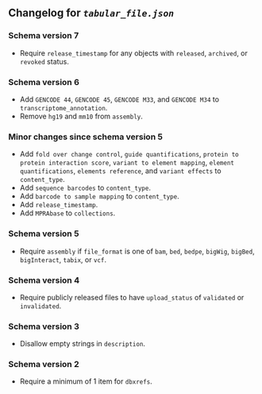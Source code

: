## Changelog for *`tabular_file.json`*

### Schema version 7

* Require `release_timestamp` for any objects with `released`, `archived`, or `revoked` status.

### Schema version 6

* Add `GENCODE 44`, `GENCODE 45`, `GENCODE M33`, and `GENCODE M34` to `transcriptome_annotation`.
* Remove `hg19` and `mm10` from `assembly`.

### Minor changes since schema version 5

* Add `fold over change control`, `guide quantifications`, `protein to protein interaction score`, `variant to element mapping`, `element quantifications`, `elements reference`, and `variant effects` to `content_type`.
* Add `sequence barcodes` to `content_type`.
* Add `barcode to sample mapping` to `content_type`.
* Add `release_timestamp`.
* Add `MPRAbase` to `collections`.

### Schema version 5

* Require `assembly` if `file_format` is one of `bam`, `bed`, `bedpe`, `bigWig`, `bigBed`, `bigInteract`, `tabix`, or `vcf`.

### Schema version 4

* Require publicly released files to have `upload_status` of `validated` or `invalidated`.

### Schema version 3

* Disallow empty strings in `description`.

### Schema version 2

* Require a minimum of 1 item for `dbxrefs`.
